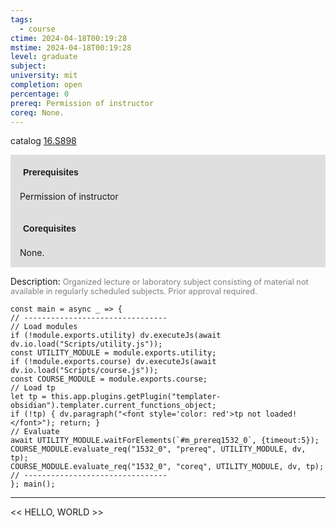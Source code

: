 ```yaml
---
tags:
  - course
ctime: 2024-04-18T00:19:28
mstime: 2024-04-18T00:19:28
level: graduate
subject: 
university: mit
completion: open
percentage: 0
prereq: Permission of instructor
coreq: None.
---
```


catalog [16.S898](http://student.mit.edu/catalog/m16b.html#16.S898)

<span style="display: block; padding: 15px; background-color: rgb(100, 100, 100, 0.2);"><font id="m_prereq1532_0" style="display: block; font-family: Arial, sans-serif; font-weight: bold; padding: 5px">Prerequisites</font><br><span id="prereq1532_0">Permission of instructor</span></span>
<span style="display: block; padding: 15px; background-color: rgb(100, 100, 100, 0.2);"><font id="m_coreq1532_0" style="display: block; font-family: Arial, sans-serif; font-weight: bold; padding: 5px">Corequisites</font><br><span id="coreq1532_0">None.</span></span>

<font style="">Description:</font>
<font style="color: grey; font-size: 0.8rem;">Organized lecture or laboratory subject consisting of material not available in regularly scheduled subjects. Prior approval required.</font>

```dataviewjs
const main = async _ => {
// --------------------------------
// Load modules
if (!module.exports.utility) dv.executeJs(await dv.io.load("Scripts/utility.js"));
const UTILITY_MODULE = module.exports.utility;
if (!module.exports.course) dv.executeJs(await dv.io.load("Scripts/course.js"));
const COURSE_MODULE = module.exports.course;
// Load tp
let tp = this.app.plugins.getPlugin("templater-obsidian").templater.current_functions_object;
if (!tp) { dv.paragraph("<font style='color: red'>tp not loaded!</font>"); return; }
// Evaluate
await UTILITY_MODULE.waitForElements(`#m_prereq1532_0`, {timeout:5});
COURSE_MODULE.evaluate_req("1532_0", "prereq", UTILITY_MODULE, dv, tp);
COURSE_MODULE.evaluate_req("1532_0", "coreq", UTILITY_MODULE, dv, tp);
// --------------------------------
}; main();
```

---

<< HELLO, WORLD >>
